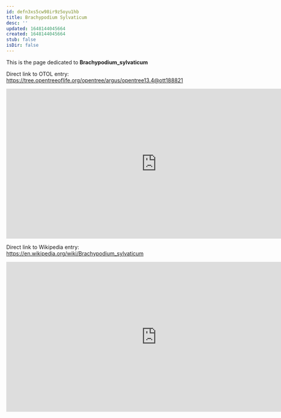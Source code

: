 ```yaml
---
id: defn3xs5cw98ir9z5oyu1hb
title: Brachypodium Sylvaticum
desc: ''
updated: 1648144045664
created: 1648144045664
stub: false
isDir: false
---
```

This is the page dedicated to **Brachypodium_sylvaticum**


Direct link to OTOL entry: https://tree.opentreeoflife.org/opentree/argus/opentree13.4@ott188821



<html>
    <body>
    <iframe src="https://tree.opentreeoflife.org/opentree/argus/opentree13.4@ott188821"
    width="800" height="400" frameborder="0" allowfullscreen> </iframe>
    </body>
</html>
    


Direct link to Wikipedia entry: https://en.wikipedia.org/wiki/Brachypodium_sylvaticum



<html>
    <body>
    <iframe src="https://en.wikipedia.org/wiki/Brachypodium_sylvaticum"
    width="800" height="400" frameborder="0" allowfullscreen> </iframe>
    </body>
</html>
    
